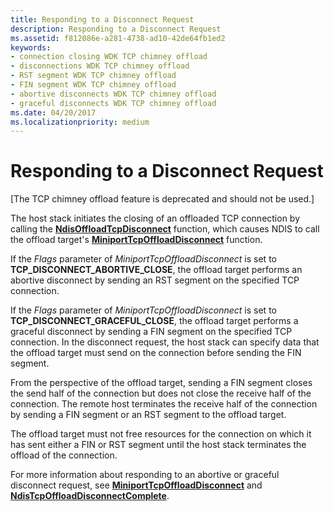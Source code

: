 ```yaml
---
title: Responding to a Disconnect Request
description: Responding to a Disconnect Request
ms.assetid: f812086e-a281-4738-ad10-42de64fb1ed2
keywords:
- connection closing WDK TCP chimney offload
- disconnections WDK TCP chimney offload
- RST segment WDK TCP chimney offload
- FIN segment WDK TCP chimney offload
- abortive disconnects WDK TCP chimney offload
- graceful disconnects WDK TCP chimney offload
ms.date: 04/20/2017
ms.localizationpriority: medium
---
```


# Responding to a Disconnect Request


\[The TCP chimney offload feature is deprecated and should not be used.\]

The host stack initiates the closing of an offloaded TCP connection by calling the [**NdisOffloadTcpDisconnect**](https://msdn.microsoft.com/library/windows/hardware/ff563696) function, which causes NDIS to call the offload target's [**MiniportTcpOffloadDisconnect**](https://msdn.microsoft.com/library/windows/hardware/ff559457) function.

If the *Flags* parameter of *MiniportTcpOffloadDisconnect* is set to **TCP\_DISCONNECT\_ABORTIVE\_CLOSE**, the offload target performs an abortive disconnect by sending an RST segment on the specified TCP connection.

If the *Flags* parameter of *MiniportTcpOffloadDisconnect* is set to **TCP\_DISCONNECT\_GRACEFUL\_CLOSE**, the offload target performs a graceful disconnect by sending a FIN segment on the specified TCP connection. In the disconnect request, the host stack can specify data that the offload target must send on the connection before sending the FIN segment.

From the perspective of the offload target, sending a FIN segment closes the send half of the connection but does not close the receive half of the connection. The remote host terminates the receive half of the connection by sending a FIN segment or an RST segment to the offload target.

The offload target must not free resources for the connection on which it has sent either a FIN or RST segment until the host stack terminates the offload of the connection.

For more information about responding to an abortive or graceful disconnect request, see [**MiniportTcpOffloadDisconnect**](https://msdn.microsoft.com/library/windows/hardware/ff559457) and [**NdisTcpOffloadDisconnectComplete**](https://msdn.microsoft.com/library/windows/hardware/ff564590).

 

 






